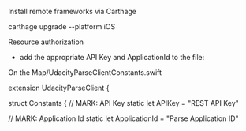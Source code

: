 Install remote frameworks via Carthage

carthage upgrade --platform iOS


Resource authorization

* add the appropriate API Key and ApplicationId to the file:

On the Map/UdacityParseClientConstants.swift

extension UdacityParseClient {

struct Constants {
// MARK: API Key
static let APIKey = "REST API Key"

// MARK: Application Id
static let ApplicationId = "Parse Application ID"